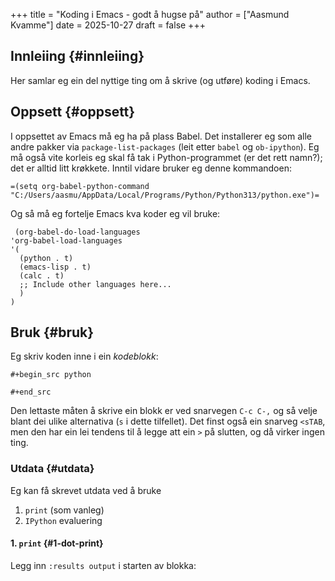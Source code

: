 +++
title = "Koding i Emacs - godt å hugse på"
author = ["Aasmund Kvamme"]
date = 2025-10-27
draft = false
+++

## Innleiing {#innleiing}

Her samlar eg ein del nyttige ting om å skrive (og utføre) koding i Emacs.


## Oppsett {#oppsett}

I oppsettet av Emacs må eg ha på plass Babel. Det installerer eg som alle andre pakker via `package-list-packages` (leit etter `babel` og `ob-ipython`). Eg må også vite korleis eg skal få tak i Python-programmet (er det rett namn?); det er alltid litt krøkkete. Inntil vidare bruker eg denne kommandoen:

```nil
=(setq org-babel-python-command "C:/Users/aasmu/AppData/Local/Programs/Python/Python313/python.exe")=
```

Og så må eg fortelje Emacs kva koder eg vil bruke:

```nil
 (org-babel-do-load-languages
'org-babel-load-languages
'(
  (python . t)
  (emacs-lisp . t)
  (calc . t)
  ;; Include other languages here...
  )
)
```


## Bruk {#bruk}

Eg skriv koden inne i ein _kodeblokk_:

`#+begin_src python`

`#+end_src`

Den lettaste måten å skrive ein blokk er ved snarvegen `C-c C-,` og så velje blant dei ulike alternativa (`s` i dette tilfellet). Det finst også ein snarveg `<sTAB`, men den har ein lei tendens til å legge att ein `>` på slutten, og då virker ingen ting.


### Utdata {#utdata}

Eg kan få skrevet utdata ved å bruke

1.  `print` (som vanleg)
2.  `IPython` evaluering


#### 1. `print` {#1-dot-print}

Legg inn `:results output` i starten av blokka:
